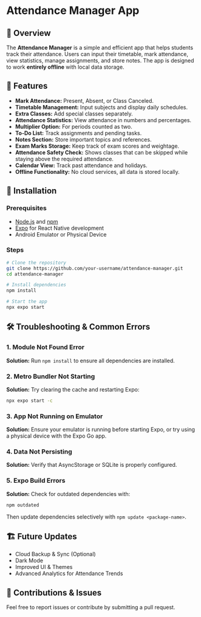 # Attendance Manager App

## 📌 Overview
The **Attendance Manager** is a simple and efficient app that helps students track their attendance. Users can input their timetable, mark attendance, view statistics, manage assignments, and store notes. The app is designed to work **entirely offline** with local data storage.

## 🎯 Features
- **Mark Attendance:** Present, Absent, or Class Canceled.
- **Timetable Management:** Input subjects and display daily schedules.
- **Extra Classes:** Add special classes separately.
- **Attendance Statistics:** View attendance in numbers and percentages.
- **Multiplier Option:** For periods counted as two.
- **To-Do List:** Track assignments and pending tasks.
- **Notes Section:** Store important topics and references.
- **Exam Marks Storage:** Keep track of exam scores and weightage.
- **Attendance Safety Check:** Shows classes that can be skipped while staying above the required attendance.
- **Calendar View:** Track past attendance and holidays.
- **Offline Functionality:** No cloud services, all data is stored locally.

## 🚀 Installation
### Prerequisites
- [Node.js](https://nodejs.org/) and [npm](https://www.npmjs.com/)
- [Expo](https://expo.dev/) for React Native development
- Android Emulator or Physical Device

### Steps
```sh
# Clone the repository
git clone https://github.com/your-username/attendance-manager.git
cd attendance-manager

# Install dependencies
npm install

# Start the app
npx expo start
```

## 🛠 Troubleshooting & Common Errors
### 1. **Module Not Found Error**
**Solution:** Run `npm install` to ensure all dependencies are installed.

### 2. **Metro Bundler Not Starting**
**Solution:** Try clearing the cache and restarting Expo:
```sh
npx expo start -c
```

### 3. **App Not Running on Emulator**
**Solution:** Ensure your emulator is running before starting Expo, or try using a physical device with the Expo Go app.

### 4. **Data Not Persisting**
**Solution:** Verify that AsyncStorage or SQLite is properly configured.

### 5. **Expo Build Errors**
**Solution:** Check for outdated dependencies with:
```sh
npm outdated
```
Then update dependencies selectively with `npm update <package-name>`.

## 🏗 Future Updates
- Cloud Backup & Sync (Optional)
- Dark Mode
- Improved UI & Themes
- Advanced Analytics for Attendance Trends

## 💬 Contributions & Issues
Feel free to report issues or contribute by submitting a pull request.




